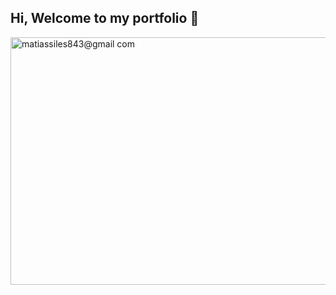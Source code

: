 ## Hi, Welcome to my portfolio 👋


<img width="1584" height="396" alt="matiassiles843@gmail com" src="https://github.com/user-attachments/assets/bc85bf4b-1389-4786-89c9-5e86cc88442c" />

<!--
**MatiasSiles/MatiasSiles** is a ✨ _special_ ✨ repository because its `README.md` (this file) appears on your GitHub profile.

Here are some ideas to get you started:

- 🔭 I’m currently working on ...
- 🌱 I’m currently learning ...
- 👯 I’m looking to collaborate on ...
- 🤔 I’m looking for help with ...
- 💬 Ask me about ...
- 📫 How to reach me: ...
- 😄 Pronouns: ...
- ⚡ Fun fact: ...
-->
